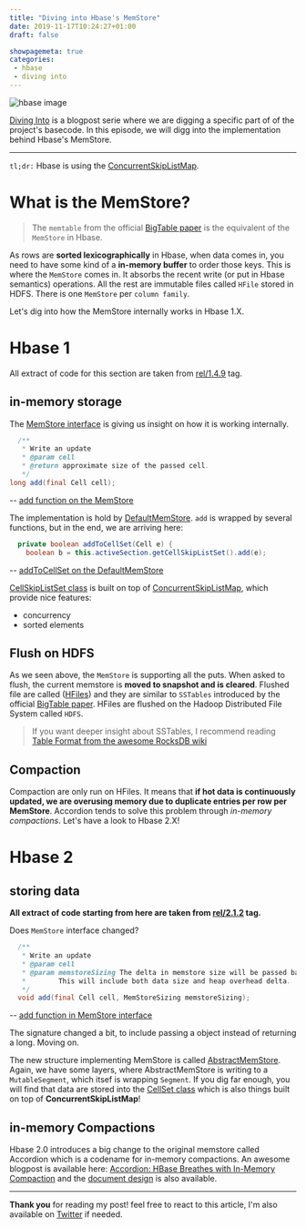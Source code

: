 ```yaml
---
title: "Diving into Hbase's MemStore"
date: 2019-11-17T10:24:27+01:00
draft: false

showpagemeta: true
categories:
 - hbase
 - diving into
---
```


![hbase image](/posts/hbase-data-model/images/hbase.jpg)

[Diving Into](/tags/diving-into/) is a blogpost serie where we are digging a specific part of of the project's basecode. In this episode, we will digg into the implementation behind Hbase's MemStore.

---

`tl;dr:` Hbase is using the [ConcurrentSkipListMap](https://docs.oracle.com/javase/8/docs/api/java/util/concurrent/ConcurrentSkipListMap.html).

# What is the MemStore?

> The `memtable` from the official [BigTable paper](https://research.google.com/archive/bigtable-osdi06.pdf) is the equivalent of the `MemStore` in Hbase.

As rows are **sorted lexicographically** in Hbase, when data comes in, you need to have some kind of a **in-memory buffer** to order those keys. This is where the `MemStore` comes in. It absorbs the recent write (or put in Hbase semantics) operations. All the rest are immutable files called `HFile` stored in HDFS. There is one `MemStore` per `column family`.

Let's dig into how the MemStore internally works in Hbase 1.X.

#  Hbase 1

All extract of code for this section are taken from [rel/1.4.9](https://github.com/apache/hbase/tree/rel/1.4.9) tag.

## in-memory storage

The [MemStore interface](https://github.com/apache/hbase/blob/rel/1.4.9/hbase-server/src/main/java/org/apache/hadoop/hbase/regionserver/MemStore.java#L35) is giving us insight on how it is working internally.

```java
  /**
   * Write an update
   * @param cell
   * @return approximate size of the passed cell.
   */
long add(final Cell cell);
```

-- [add function on the MemStore](https://github.com/apache/hbase/blob/rel/1.4.9/hbase-server/src/main/java/org/apache/hadoop/hbase/regionserver/MemStore.java#L68-L73)

The implementation is hold by [DefaultMemStore](https://github.com/apache/hbase/blob/rel/1.4.9/hbase-server/src/main/java/org/apache/hadoop/hbase/regionserver/DefaultMemStore.java). `add` is wrapped by several functions, but in the end, we are arriving here:


```java
  private boolean addToCellSet(Cell e) {
    boolean b = this.activeSection.getCellSkipListSet().add(e);
```
-- [addToCellSet on the DefaultMemStore](https://github.com/apache/hbase/blob/rel/1.4.9/hbase-server/src/main/java/org/apache/hadoop/hbase/regionserver/DefaultMemStore.java#L202-L213)

[CellSkipListSet class](https://github.com/apache/hbase/blob/rel/1.4.9/hbase-server/src/main/java/org/apache/hadoop/hbase/regionserver/CellSkipListSet.java#L33-L48) is built on top of [ConcurrentSkipListMap](https://docs.oracle.com/javase/8/docs/api/java/util/concurrent/ConcurrentSkipListMap.html), which provide nice features:

* concurrency
* sorted elements

## Flush on HDFS

As we seen above, the `MemStore` is supporting all the puts. When asked to flush, the current memstore is **moved to snapshot and is cleared**. Flushed file are called ([HFiles](https://github.com/apache/hbase/blob/rel/2.1.2/hbase-server/src/main/java/org/apache/hadoop/hbase/io/hfile/HFile.java)) and they are similar to `SSTables` introduced by the official [BigTable paper](https://research.google.com/archive/bigtable-osdi06.pdf). HFiles are flushed on the Hadoop Distributed File System called `HDFS`.

>  If you want deeper insight about SSTables, I recommend reading [Table Format from the awesome RocksDB wiki](https://github.com/facebook/rocksdb/wiki/Rocksdb-BlockBasedTable-Format)

## Compaction

Compaction are only run on HFiles. It means that **if hot data is continuously updated, we are overusing memory due to duplicate entries per row per MemStore**. Accordion tends to solve this problem through *in-memory compactions*. Let's have a look to Hbase 2.X!


#  Hbase 2

## storing data

**All extract of code starting from here are taken from [rel/2.1.2](https://github.com/apache/hbase/tree/rel/2.1.2) tag.**

Does `MemStore` interface changed? 

```java
  /**
   * Write an update
   * @param cell
   * @param memstoreSizing The delta in memstore size will be passed back via this.
   *        This will include both data size and heap overhead delta.
   */
  void add(final Cell cell, MemStoreSizing memstoreSizing);
```
-- [add function in MemStore interface](https://github.com/apache/hbase/blob/rel/2.1.2/hbase-server/src/main/java/org/apache/hadoop/hbase/regionserver/MemStore.java#L67-L73)

The signature changed a bit, to include passing a object instead of returning a long. Moving on.

The new structure implementing MemStore is called [AbstractMemStore](https://github.com/apache/hbase/blob/rel/2.1.2/hbase-server/src/main/java/org/apache/hadoop/hbase/regionserver/AbstractMemStore.java#L42). Again, we have some layers, where AbstractMemStore is writing to a `MutableSegment`, which itsef is wrapping `Segment`. If you dig far enough, you will find that data are stored into the [CellSet class](https://github.com/apache/hbase/blob/rel/2.1.2/hbase-server/src/main/java/org/apache/hadoop/hbase/regionserver/CellSet.java#L35-L51) which is also things built on top of **ConcurrentSkipListMap**!

## in-memory Compactions

Hbase 2.0 introduces a big change to the original memstore called Accordion which is a codename for in-memory compactions. An awesome blogpost is available here: [Accordion: HBase Breathes with In-Memory Compaction](https://blogs.apache.org/hbase/entry/accordion-hbase-breathes-with-in) and the [document design](https://issues.apache.org/jira/secure/attachment/12709471/HBaseIn-MemoryMemstoreCompactionDesignDocument.pdf) is also available.

---

**Thank you** for reading my post! feel free to react to this article, I'm also available on [Twitter](https://twitter.com/PierreZ) if needed.